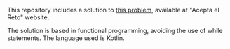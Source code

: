 This repository includes a solution to [this problem](https://aceptaelreto.com/pub/problems/v002/93/st/statements/Spanish/index.html), available at "Acepta el Reto" website.

The solution is based in functional programming, avoiding the use of while statements. The language used is Kotlin. 
